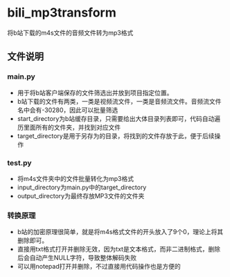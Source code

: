# bili_mp3transform
将b站下载的m4s文件的音频文件转为mp3格式

## 文件说明
### main.py
- 用于将b站客户端保存的文件筛选出并放到项目指定位置。
- b站下载的文件有两类，一类是视频流文件，一类是音频流文件。音频流文件名中会有-30280，因此可以批量筛选
- start_directory为b站缓存目录，只需要给出大体目录列表即可，代码自动遍历里面所有的文件夹，并找到对应文件
- target_directory是用于另存为的目录，将找到的文件存放于此，便于后续操作
### test.py
- 将m4s文件夹中的文件批量转化为mp3格式
- input_directory为main.py中的target_directory
- output_directory为最终存放MP3文件的文件夹

### 转换原理
- b站的加密原理很简单，就是将m4s格式文件的开头放入了9个0，理论上将其删除即可。
- 直接用txt格式打开并删除无效，因为txt是文本格式，而非二进制格式，删除后会自动产生NULL字符，导致整体解码失败
- 可以用notepad打开并删除，不过直接用代码操作也是方便的
